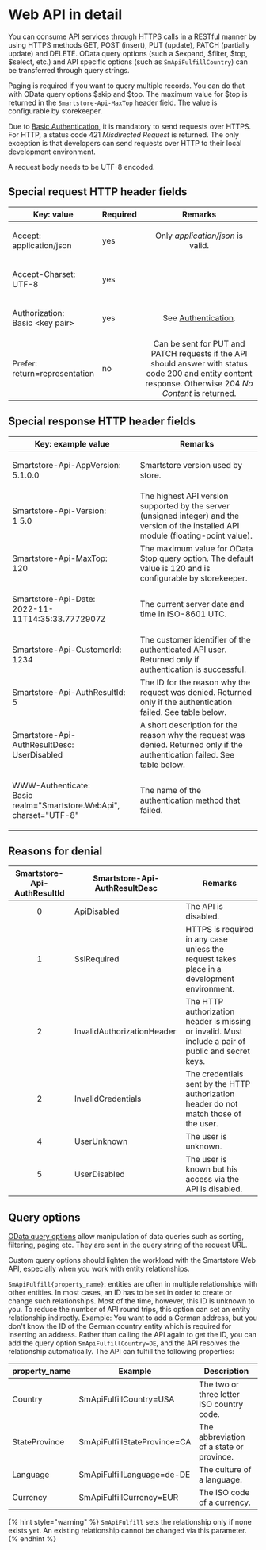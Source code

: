 # Web API in detail

You can consume API services through HTTPS calls in a RESTful manner by using HTTPS methods GET, POST (insert), PUT (update), PATCH (partially update) and DELETE. OData query options (such a $expand, $filter, $top, $select, etc.) and API specific options (such as `SmApiFulfillCountry`) can be transferred through query strings.

Paging is required if you want to query multiple records. You can do that with OData query options $skip and $top. The maximum value for $top is returned in the `Smartstore-Api-MaxTop` header field. The value is configurable by storekeeper.

Due to [Basic Authentication](authentication.md), it is mandatory to send requests over HTTPS. For HTTP, a status code 421 _Misdirected Request_ is returned. The only exception is that developers can send requests over HTTP to their local development environment.

A request body needs to be UTF-8 encoded.

## Special request HTTP header fields

| Key: value                                     | Required |                                                                          Remarks                                                                          |
| ---------------------------------------------- | -------- | :-------------------------------------------------------------------------------------------------------------------------------------------------------: |
| <p>Accept:<br>application/json</p>             | yes      |                                                             Only _application/json_ is valid.                                                             |
| <p>Accept-Charset:<br>UTF-8</p>                | yes      |                                                                                                                                                           |
| <p>Authorization:<br>Basic &#x3C;key pair></p> | yes      |                                                          See [Authentication](authentication.md).                                                         |
| <p>Prefer:<br>return=representation</p>        | no       | Can be sent for PUT and PATCH requests if the API should answer with status code 200 and entity content response. Otherwise 204 _No Content_ is returned. |

## Special response HTTP header fields

| Key: example value                                                           | Remarks                                                                                                                                |
| ---------------------------------------------------------------------------- | -------------------------------------------------------------------------------------------------------------------------------------- |
| <p>Smartstore-Api-AppVersion:<br>5.1.0.0</p>                                 | Smartstore version used by store.                                                                                                      |
| <p>Smartstore-Api-Version:<br>1 5.0</p>                                      | The highest API version supported by the server (unsigned integer) and the version of the installed API module (floating-point value). |
| <p>Smartstore-Api-MaxTop:<br>120</p>                                         | The maximum value for OData $top query option. The default value is 120 and is configurable by storekeeper.                            |
| <p>Smartstore-Api-Date:<br>2022-11-11T14:35:33.7772907Z</p>                  | The current server date and time in ISO-8601 UTC.                                                                                      |
| <p>Smartstore-Api-CustomerId:<br>1234</p>                                    | The customer identifier of the authenticated API user. Returned only if authentication is successful.                                  |
| <p>Smartstore-Api-AuthResultId:<br>5</p>                                     | The ID for the reason why the request was denied. Returned only if the authentication failed. See table below.                         |
| <p>Smartstore-Api-AuthResultDesc:<br>UserDisabled</p>                        | A short description for the reason why the request was denied. Returned only if the authentication failed. See table below.            |
| <p>WWW-Authenticate:<br>Basic realm="Smartstore.WebApi", charset="UTF-8"</p> | The name of the authentication method that failed.                                                                                     |



## Reasons for denial

| Smartstore-Api-AuthResultId | Smartstore-Api-AuthResultDesc | Remarks                                                                                             |
| :-------------------------: | ----------------------------- | --------------------------------------------------------------------------------------------------- |
|              0              | ApiDisabled                   | The API is disabled.                                                                                |
|              1              | SslRequired                   | HTTPS is required in any case unless the request takes place in a development environment.          |
|              2              | InvalidAuthorizationHeader    | The HTTP authorization header is missing or invalid. Must include a pair of public and secret keys. |
|              2              | InvalidCredentials            | The credentials sent by the HTTP authorization header do not match those of the user.               |
|              4              | UserUnknown                   | The user is unknown.                                                                                |
|              5              | UserDisabled                  | The user is known but his access via the API is disabled.                                           |



## Query options

[OData query options](https://learn.microsoft.com/en-us/odata/concepts/queryoptions-overview) allow manipulation of data queries such as sorting, filtering, paging etc. They are sent in the query string of the request URL.

Custom query options should lighten the workload with the Smartstore Web API, especially when you work with entity relationships.

`SmApiFulfill{property_name}`: entities are often in multiple relationships with other entities. In most cases, an ID has to be set in order to create or change such relationships. Most of the time, however, this ID is unknown to you. To reduce the number of API round trips, this option can set an entity relationship indirectly. Example: You want to add a German address, but you don't know the ID of the German country entity which is required for inserting an address. Rather than calling the API again to get the ID, you can add the query option `SmApiFulfillCountry=DE`, and the API resolves the relationship automatically. The API can fulfill the following properties:

| property\_name | Example                      | Description                               |
| -------------- | ---------------------------- | ----------------------------------------- |
| Country        | SmApiFulfillCountry=USA      | The two or three letter ISO country code. |
| StateProvince  | SmApiFulfillStateProvince=CA | The abbreviation of a state or province.  |
| Language       | SmApiFulfillLanguage=de-DE   | The culture of a language.                |
| Currency       | SmApiFulfillCurrency=EUR     | The ISO code of a currency.               |

{% hint style="warning" %}
`SmApiFulfill` sets the relationship only if none exists yet. An existing relationship cannot be changed via this parameter.
{% endhint %}
